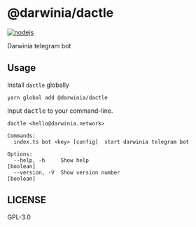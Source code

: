 # @darwinia/dactle

[![nodejs][workflow-badge]][github]

Darwinia telegram bot

## Usage

Install `dactle` globally

```shell
yarn global add @darwinia/dactle
```

Input <kbd>dactle</kbd> to your command-line.

```text
dactle <hello@darwinia.network>

Commands:
  index.ts bot <key> [config]  start darwinia telegram bot

Options:
  --help, -h     Show help                                             [boolean]
  --version, -V  Show version number                                   [boolean]
```

## LICENSE

GPL-3.0

[github]: https://github.com/darwinia-network/telegram-bot

[workflow-badge]: https://github.com/darwinia-network/telegram-bot/workflows/nodejs/badge.svg
